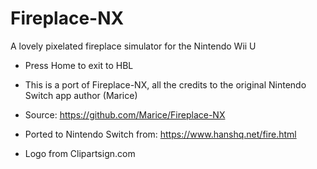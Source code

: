 # Fireplace-NX
A lovely pixelated fireplace simulator for the Nintendo Wii U

* Press Home to exit to HBL

- This is a port of Fireplace-NX, all the credits to the original Nintendo Switch app author (Marice)
- Source: https://github.com/Marice/Fireplace-NX

- Ported to Nintendo Switch from: https://www.hanshq.net/fire.html
- Logo from Clipartsign.com